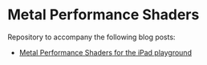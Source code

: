 # Metal Performance Shaders

Repository to accompany the following blog posts:
- [Metal Performance Shaders for the iPad playground](http://metalkit.org/2016/07/31/metal-performance-shaders-for-the-ipad-playground.html)
